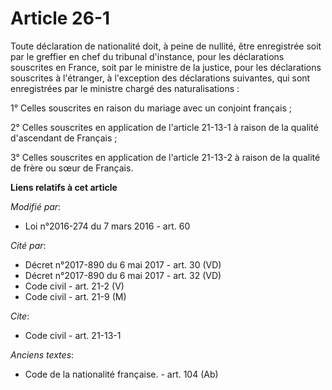 # Article 26-1

Toute déclaration de nationalité doit, à peine de nullité, être enregistrée soit par le greffier en chef du tribunal
d'instance, pour les déclarations souscrites en France, soit par le ministre de la justice, pour les déclarations souscrites
à l'étranger, à l'exception des déclarations suivantes, qui sont enregistrées par le ministre chargé des naturalisations : 

1° Celles souscrites en raison du mariage avec un conjoint français ; 

2° Celles souscrites en application de l'article 21-13-1 à raison de la qualité d'ascendant de Français ; 

3° Celles souscrites en application de l'article 21-13-2 à raison de la qualité de frère ou sœur de Français.

**Liens relatifs à cet article**

_Modifié par_:

  - Loi n°2016-274 du 7 mars 2016 - art. 60

_Cité par_:

  - Décret n°2017-890 du 6 mai 2017 - art. 30 (VD)
  - Décret n°2017-890 du 6 mai 2017 - art. 32 (VD)
  - Code civil - art. 21-2 (V)
  - Code civil - art. 21-9 (M)

_Cite_:

  - Code civil - art. 21-13-1

_Anciens textes_:

  - Code de la nationalité française. - art. 104 (Ab)
